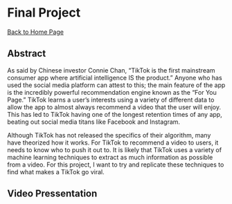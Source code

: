 # Final Project

[Back to Home Page](https://jeremy-swack.github.io/applied-machine-learning/)

## Abstract

As said by Chinese investor Connie Chan, “TikTok is the first mainstream consumer app where artificial intelligence IS the product.” Anyone who has used the social media platform can attest to this; the main feature of the app is the incredibly powerful recommendation engine known as the “For You Page.” TikTok learns a user’s interests using a variety of different data to allow the app to almost always recommend a video that the user will enjoy. This has led to TikTok having one of the longest retention times of any app, beating out social media titans like Facebook and Instagram. 

Although TikTok has not released the specifics of their algorithm, many have theorized how it works. For TikTok to recommend a video to users, it needs to know who to push it out to. It is likely that TikTok uses a variety of machine learning techniques to extract as much information as possible from a video. For this project, I want to try and replicate these techniques to find what makes a TikTok go viral.

## Video Pressentation

